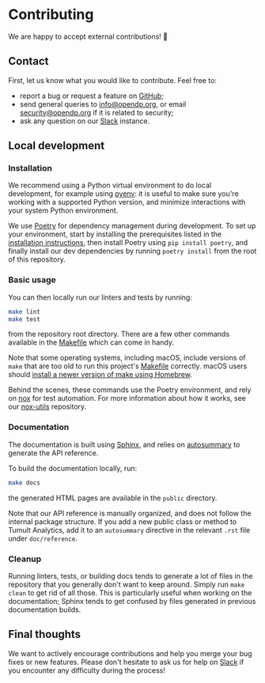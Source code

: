 # Contributing

We are happy to accept external contributions! 💖

## Contact

First, let us know what you would like to contribute. Feel free to:

- report a bug or request a feature on [GitHub](https://github.com/opendp/tumult-analytics/issues);
- send general queries to info@opendp.org, or email security@opendp.org if it is related to security;
- ask any question on our [Slack][slack] instance.

[slack]: https://join.slack.com/t/opendp/shared_invite/zt-1aca9bm7k-hG7olKz6CiGm8htI2lxE8w

## Local development

### Installation

We recommend using a Python virtual environment to do local development, for example using [pyenv](https://github.com/pyenv/pyenv): it is useful to make sure you're working with a supported Python version, and minimize interactions with your system Python environment.

We use [Poetry](https://python-poetry.org/) for dependency management during development. To set up your environment, start by installing the prerequisites listed in the [installation instructions](https://docs.tmlt.dev/platform/latest/installation.html#prerequisites), then install Poetry using `pip install poetry`, and finally install our dev dependencies by running `poetry install` from the root of this repository.

### Basic usage

You can then locally run our linters and tests by running:
```bash
make lint
make test
```
from the repository root directory. There are a few other commands available in the [Makefile](./Makefile) which can come in handy. 

Note that some operating systems, including macOS, include versions of `make` that are too old to run this project's [Makefile](./Makefile) correctly. macOS users should [install a newer version of make using Homebrew](https://formulae.brew.sh/formula/make#default).

Behind the scenes, these commands use the Poetry environment, and rely on [nox](https://nox.thea.codes/en/stable/index.html) for test automation. For more information about how it works, see our [nox-utils](https://github.com/opendp/tumult-tools/tree/main/nox-utils) repository.

### Documentation

The documentation is built using [Sphinx](https://www.sphinx-doc.org/), and relies on [autosummary](https://www.sphinx-doc.org/en/master/usage/extensions/autosummary.html) to generate the API reference.

To build the documentation locally, run:
```bash
make docs
```
the generated HTML pages are available in the `public` directory.

Note that our API reference is manually organized, and does not follow the internal package structure. If you add a new public class or method to Tumult Analytics, add it to an `autosummary` directive in the relevant `.rst` file under `doc/reference`.

### Cleanup

Running linters, tests, or building docs tends to generate a lot of files in the repository that you generally don't want to keep around. Simply run `make clean` to get rid of all those. This is particularly useful when working on the documentation; Sphinx tends to get confused by files generated in previous documentation builds.

## Final thoughts

We want to actively encourage contributions and help you merge your bug fixes or new features. Please don't hesitate to ask us for help on [Slack][slack] if you encounter any difficulty during the process!
